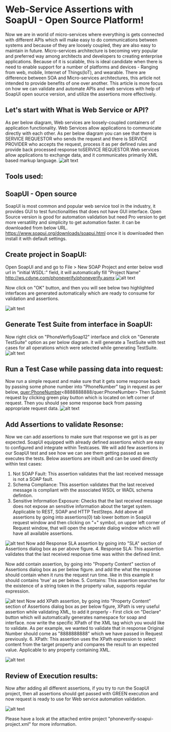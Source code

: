 
# Web-Service Assertions with SoapUI - Open Source Platform!
Now we are in world of micro-services where everything is gets connected with different APIs which will make easy to do communications between systems and because of they are loosely coupled, they are also easy to maintain in future. Micro-services architecture is becoming very popular and preferred way among architects and developers to creating enterprise applications. Because of it is scalable, this is ideal candidate when there is need to enable support for a number of platforms and devices - Ranging from web, mobile, Internet of Things(IoT), and wearable. There are difference between SOA and Micro-services architectures, this article not intended to provide benefits of one over another. This article is more focus on how we can validate and automate APIs and web services with help of SoapUI open source version, and utilize the assertions more effectively.
## Let&#39;s start with What is Web Service or API?
As per below diagram, Web services are loosely-coupled containers of application functionality. Web Services allow applications to communicate directly with each other. As per below diagram you can see that there is SERVICE REQUESTOR who sends the request and there is SERVICE PROVIDER who accepts the request, process it as per defined rules and provide back processed response toSERVICE REQUESTOR.Web services allow applications to exchange data, and it communicates primarily XML based markup language.
![alt text](screenshots/1.png "Web-Services Architecture")

## Tools used:
## SoapUI - Open source 
SoapUI is most common and popular web service tool in the industry, it provides GUI to test functionalities that does not have GUI interface. Open Source version is good for automation validation but need Pro version to get more versatility and simplicity to get automation faster. it can be downloaded from below URL.
https://www.soapui.org/downloads/soapui.html
once it is downloaded then install it with default settings.
## Create project in SoapUI:
Open SoapUI and and go to File > New SOAP Project and enter below wsdl url in "initial WSDL:" field, it will automatically fill "Project Name"
http://ws.cdyne.com/phoneverify/phoneverify.asmx
![alt text](screenshots/2.png "Create New Project")

Now click on "OK" button, and then you will see below two highlighted interfaces are generated automatically which are ready to consume for validation and assertions.

![alt text](screenshots/3.png "Generated Project")
## Generate Test Suite from interface in SoapUI:
Now right click on "PhoneVerfiySoap12" interface and click on "Generate TestSuite" option as per below diagram. it will generate a TestSuite with test cases for all operations which were selected while generating TestSuite.
![alt text](screenshots/4.png "Generated Project")

## Run a Test Case while passing data into request:
Now run a simple request and make sure that it gets some response back by passing some phone number into "PhoneNumber" tag in request as per below, <quer:PhoneNumber><8888888888/quer:PhoneNumber> Then Submit request by clicking green play button which is located on left corner of request. Then you should see some response back from passing appropriate request data.
![alt text](screenshots/5.png)

## Add Assertions to validate Resonse:
Now we can add assertions to make sure that response we got is as per expected. SoapUI equipped with already defined assertions which are easy to configured and integrate within Testcases. We will add few assertions in our SoapUI test and see how we can see them getting passed as we executes the tests.
Below assertions are inbuilt and can be used directly within test cases:

1.	Not SOAP Fault: This assertion validates that the last received message is not a SOAP fault.
2.	Schema Compliance: This assertion validates that the last received message is compliant with the associated WSDL or WADL schema defintion.
3.	Sensitive Information Exposure: Checks that the last received message does not expose an sensitive information about the target system. Applicable to REST, SOAP and HTTP TestSteps.
Add above all assertions by going into assertions(0) tab lower bottom in SoapUI request window and then clicking on "+" symbol, on upper left corner of Request window, that will open the seperate dialog window which will have all available assertions.

![alt text](screenshots/6.png)
Now add Response SLA assertion by going into "SLA" section of Assertions dialog box as per above figure.
4.	Response SLA: This assertion validates that the last received response time was within the defined limit.

Now add contain assertion, by going into "Property Content" section of Assertions dialog box as per below figure. and add the what the response should contain when it runs the request run time. like in this example it should contains 'true' as per below.
5.	Contains: This assertion searches for the existence of a string token in the property value,  supports regular expression.

![alt text](screenshots/7.png)
Now add XPath assertion, by going into "Property Content" section of Assertions dialog box as per below figure, XPath is very useful assertion while validating XML, to add it properly - First click on "Declare" button which will automatically generates namespace for soap and interface. now write the specific XPath of the XML tag which you would like to validate. As per example, we wanted to validate that in response Original Number  should come as "8888888888" which we have passed in Request previously.
6.	XPath: This assertion uses the XPath expression to select content from the target property and compares the result to an expected value. Applicable to any property containing XML.

![alt text](screenshots/8.png)

## Review of Execution results:
Now after adding all different assertions, if you try to run the SoapUI project, then all assertions should get passed with GREEN execution and now request is ready to use for Web service automation validation.

![alt text](screenshots/9.png)

Please have a look at the attached entire project "phoneverify-soapui-project.xml" for more information. 

